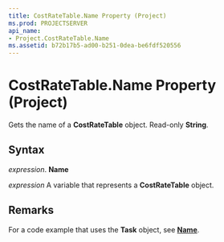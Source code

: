 ```yaml
---
title: CostRateTable.Name Property (Project)
ms.prod: PROJECTSERVER
api_name:
- Project.CostRateTable.Name
ms.assetid: b72b17b5-ad00-b251-0dea-be6fdf520556
---
```



# CostRateTable.Name Property (Project)

Gets the name of a  **CostRateTable** object. Read-only **String**.


## Syntax

 _expression_. **Name**

 _expression_ A variable that represents a **CostRateTable** object.


## Remarks

For a code example that uses the  **Task** object, see **[Name](task-name-property-project.md)**.


